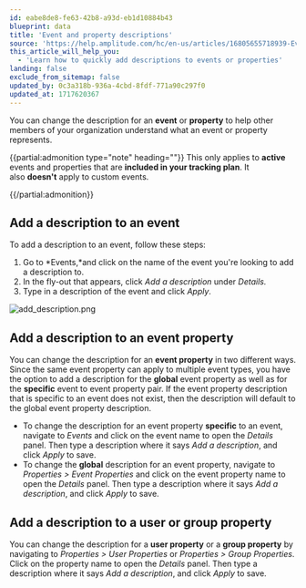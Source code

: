```yaml
---
id: eabe8de8-fe63-42b8-a93d-eb1d10884b43
blueprint: data
title: 'Event and property descriptions'
source: 'https://help.amplitude.com/hc/en-us/articles/16805655718939-Event-and-property-descriptions'
this_article_will_help_you:
  - 'Learn how to quickly add descriptions to events or properties'
landing: false
exclude_from_sitemap: false
updated_by: 0c3a318b-936a-4cbd-8fdf-771a90c297f0
updated_at: 1717620367
---
```

You can change the description for an **event** or **property** to help other members of your organization understand what an event or property represents. 

{{partial:admonition type="note" heading=""}}
This only applies to **active** events and properties that are **included in your tracking plan**. It also **doesn't** apply to custom events.

{{/partial:admonition}}
## Add a description to an event

To add a description to an event, follow these steps:

1. Go to *Events,*and click on the name of the event you're looking to add a description to.
2. In the fly-out that appears, click *Add a description* under *Details.*
3. Type in a description of the event and click *Apply*.

![add_description.png](/output/img/data/add-description-png.png)

## Add a description to an event property

You can change the description for an **event property** in two different ways. Since the same event property can apply to multiple event types, you have the option to add a description for the **global** event property as well as for the **specific** event to event property pair. If the event property description that is specific to an event does not exist, then the description will default to the global event property description.

* To change the description for an event property **specific** to an event, navigate to *Events* and click on the event name to open the *Details* panel. Then type a description where it says *Add a description*, and click *Apply* to save.
* To change the **global** description for an event property, navigate to *Properties > Event Properties* and click on the event property name to open the *Details* panel. Then type a description where it says *Add a description*, and click *Apply* to save.

## Add a description to a user or group property

You can change the description for a **user property** or a **group property** by navigating to *Properties > User Properties* or *Properties > Group Properties*. Click on the property name to open the *Details* panel. Then type a description where it says *Add a description*, and click *Apply* to save.